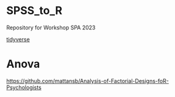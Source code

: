 # SPSS_to_R
Repository for Workshop SPA 2023

[tidyverse](https://www.tidyverse.org/packages/)

# Anova
https://github.com/mattansb/Analysis-of-Factorial-Designs-foR-Psychologists

